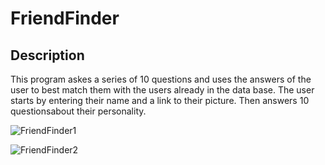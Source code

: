 # FriendFinder

## Description
This program askes a series of 10 questions and uses the answers of the user to best match them with the users already in the data base.
The user starts by entering their name and a link to their picture. Then answers 10 questionsabout their personality.

![FriendFinder1](https://user-images.githubusercontent.com/51678140/74258589-95dfe200-4cc4-11ea-8397-b2553367ee9d.png)

![FriendFinder2](https://user-images.githubusercontent.com/51678140/74258695-bf990900-4cc4-11ea-91c5-555a954a5e58.png)
